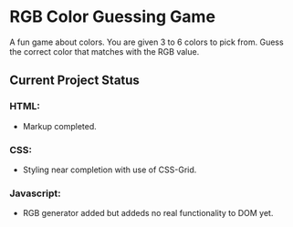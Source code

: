 # __RGB Color Guessing Game__
A fun game about colors. You are given 3 to 6 colors to pick from. Guess the correct color that matches with the RGB value.

## __Current Project Status__
### __HTML:__ 

* Markup completed.

### __CSS:__ 

* Styling near completion with use of CSS-Grid.

### __Javascript:__ 

* RGB generator added but addeds no real functionality to DOM yet.
